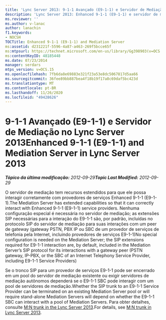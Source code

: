```yaml
---
title: 'Lync Server 2013: 9-1-1 Avançado (E9-1-1) e Servidor de Mediação'
description: 'Lync Server 2013: Enhanced 9-1-1 (E9-1-1) e servidor de mediação.'
ms.reviewer: ''
ms.author: v-lanac
author: lanachin
f1.keywords:
- NOCSH
TOCTitle: Enhanced 9-1-1 (E9-1-1) and Mediation Server
ms:assetid: d231221f-5596-4a87-a463-269f5bcce65f
ms:mtpsurl: https://technet.microsoft.com/en-us/library/Gg398903(v=OCS.15)
ms:contentKeyID: 48185448
ms.date: 07/23/2014
manager: serdars
mtps_version: v=OCS.15
ms.openlocfilehash: 7fb6da8e69883e321f23a53e8dc5067817d5aa66
ms.sourcegitcommit: 36fee89bb887bea4f18b19f17a8c69daf5bc423d
ms.translationtype: MT
ms.contentlocale: pt-BR
ms.lasthandoff: 11/26/2020
ms.locfileid: "49428626"
---
```

# <a name="enhanced-9-1-1-e9-1-1-and-mediation-server-in-lync-server-2013"></a><span data-ttu-id="1f3f7-103">9-1-1 Avançado (E9-1-1) e Servidor de Mediação no Lync Server 2013</span><span class="sxs-lookup"><span data-stu-id="1f3f7-103">Enhanced 9-1-1 (E9-1-1) and Mediation Server in Lync Server 2013</span></span>

<div data-xmlns="http://www.w3.org/1999/xhtml">

<div class="topic" data-xmlns="http://www.w3.org/1999/xhtml" data-msxsl="urn:schemas-microsoft-com:xslt" data-cs="https://msdn.microsoft.com/">

<div data-asp="https://msdn2.microsoft.com/asp">



</div>

<div id="mainSection">

<div id="mainBody"><span data-ttu-id="1f3f7-104">

<span> </span></span><span class="sxs-lookup"><span data-stu-id="1f3f7-104">

<span> </span></span></span>

<span data-ttu-id="1f3f7-105">_**Tópico da última modificação:** 2012-09-29_</span><span class="sxs-lookup"><span data-stu-id="1f3f7-105">_**Topic Last Modified:** 2012-09-29_</span></span>

<span data-ttu-id="1f3f7-106">O servidor de mediação tem recursos estendidos para que ele possa interagir corretamente com provedores de serviços Enhanced 9-1-1 (E9-1-1).</span><span class="sxs-lookup"><span data-stu-id="1f3f7-106">The Mediation Server has extended capabilities so that it can correctly interact with Enhanced 9-1-1 (E9-1-1) service providers.</span></span> <span data-ttu-id="1f3f7-107">Nenhuma configuração especial é necessária no servidor de mediação; as extensões SIP necessárias para a interação do E9-1-1 são, por padrão, incluídas no protocolo SIP do servidor de mediação para suas interações com um peer de gateway (gateway PSTN, PBX IP ou SBC de um provedor de serviços de telefonia pela Internet, incluindo provedores de serviços E9-1-1)</span><span class="sxs-lookup"><span data-stu-id="1f3f7-107">No special configuration is needed on the Mediation Server; the SIP extensions required for E9-1-1 interaction are, by default, included in the Mediation Server’s SIP protocol for its interactions with a gateway peer (PSTN gateway, IP-PBX, or the SBC of an Internet Telephony Service Provider, including E9-1-1 Service Providers)</span></span>

<span data-ttu-id="1f3f7-108">Se o tronco SIP para um provedor de serviços E9-1-1 pode ser encerrado em um pool do servidor de mediação existente ou exigir servidores de mediação autônomos dependerá se o E9-1-1 SBC pode interagir com um pool de servidores de mediação.</span><span class="sxs-lookup"><span data-stu-id="1f3f7-108">Whether the SIP trunk to an E9-1-1 Service Provider can be terminated on an existing Mediation Server pool or will require stand-alone Mediation Servers will depend on whether the E9-1-1 SBC can interact with a pool of Mediation Servers.</span></span> <span data-ttu-id="1f3f7-109">Para obter detalhes, consulte [M:N trunk in the Lync Server 2013](lync-server-2013-m-n-trunk.md).</span><span class="sxs-lookup"><span data-stu-id="1f3f7-109">For details, see [M:N trunk in Lync Server 2013](lync-server-2013-m-n-trunk.md).</span></span>

<span data-ttu-id="1f3f7-110"></div>

<span> </span>

</div>

</div>

</span><span class="sxs-lookup"><span data-stu-id="1f3f7-110"></div>

<span> </span>

</div>

</div>

</span></span></div>

